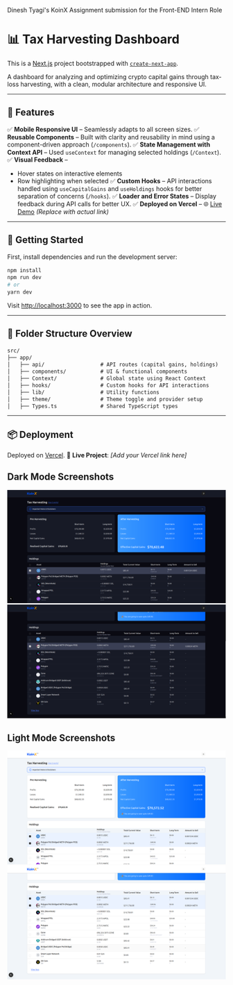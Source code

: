 Dinesh Tyagi's KoinX Assignment submission for the Front-END Intern Role 

# 📊 Tax Harvesting Dashboard

This is a [Next.js](https://nextjs.org) project bootstrapped with [`create-next-app`](https://nextjs.org/docs/app/api-reference/cli/create-next-app).

A dashboard for analyzing and optimizing crypto capital gains through tax-loss harvesting, with a clean, modular architecture and responsive UI.

---

## 🚀 Features

✅ **Mobile Responsive UI** – Seamlessly adapts to all screen sizes.
✅ **Reusable Components** – Built with clarity and reusability in mind using a component-driven approach (`/components`).
✅ **State Management with Context API** – Used `useContext` for managing selected holdings (`/Context`).
✅ **Visual Feedback** –

* Hover states on interactive elements
* Row highlighting when selected
  ✅ **Custom Hooks** – API interactions handled using `useCapitalGains` and `useHoldings` hooks for better separation of concerns (`/hooks`).
  ✅ **Loader and Error States** – Display feedback during API calls for better UX.
  ✅ **Deployed on Vercel** –
  🌐 [Live Demo](https://your-vercel-deployment-link.com) *(Replace with actual link)*

---

## 🧭 Getting Started

First, install dependencies and run the development server:

```bash
npm install
npm run dev
# or
yarn dev
```

Visit [http://localhost:3000](http://localhost:3000) to see the app in action.


---

## 🧱 Folder Structure Overview

```
src/
├── app/
│   ├── api/                  # API routes (capital gains, holdings)
│   ├── components/           # UI & functional components
│   ├── Context/              # Global state using React Context
│   ├── hooks/                # Custom hooks for API interactions
│   ├── lib/                  # Utility functions
│   ├── theme/                # Theme toggle and provider setup
│   ├── Types.ts              # Shared TypeScript types

```

---

## 📦 Deployment

Deployed on [Vercel](https://vercel.com).
🔗 **Live Project**: *\[Add your Vercel link here]*

## Dark Mode Screenshots
![first-part](image.png)
![second-part](image-1.png)

## Light Mode Screenshots
![first-part](image-2.png)
![second-part](image-3.png)
